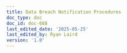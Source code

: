 ```yaml
---
title: Data Breach Notification Procedures
doc_type: doc
doc_id: doc-688
last_edited_date: '2025-05-25'
last_edited_by: Ryan Laird
version: '1.0'
---
```


<!-- Unsupported block type: callout -->
